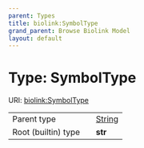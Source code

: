```yaml
---
parent: Types
title: biolink:SymbolType
grand_parent: Browse Biolink Model
layout: default
---
```


# Type: SymbolType




URI: [biolink:SymbolType](https://w3id.org/biolink/vocab/SymbolType)

|  |  |  |
| --- | --- | --- |
| Parent type | | [String](String.md) |
| Root (builtin) type | | **str** |
